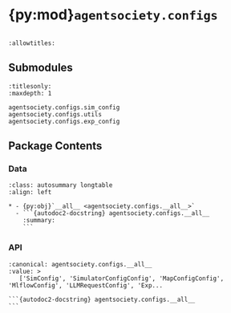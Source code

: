 # {py:mod}`agentsociety.configs`

```{py:module} agentsociety.configs
```

```{autodoc2-docstring} agentsociety.configs
:allowtitles:
```

## Submodules

```{toctree}
:titlesonly:
:maxdepth: 1

agentsociety.configs.sim_config
agentsociety.configs.utils
agentsociety.configs.exp_config
```

## Package Contents

### Data

````{list-table}
:class: autosummary longtable
:align: left

* - {py:obj}`__all__ <agentsociety.configs.__all__>`
  - ```{autodoc2-docstring} agentsociety.configs.__all__
    :summary:
    ```
````

### API

````{py:data} __all__
:canonical: agentsociety.configs.__all__
:value: >
   ['SimConfig', 'SimulatorConfigConfig', 'MapConfigConfig', 'MlflowConfig', 'LLMRequestConfig', 'Exp...

```{autodoc2-docstring} agentsociety.configs.__all__
```

````
